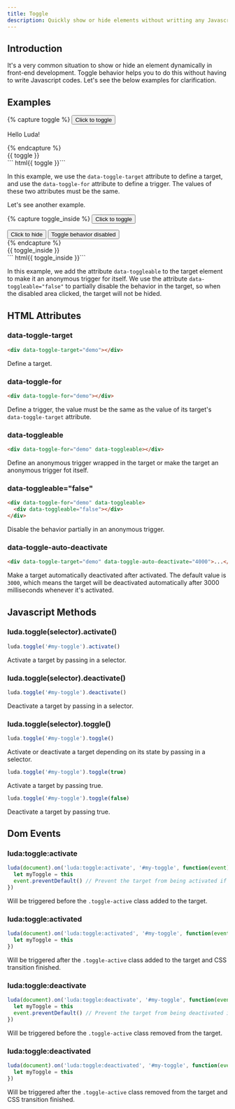 ```yaml
---
title: Toggle
description: Quickly show or hide elements without writting any Javascript code. 
---
```


## Introduction

It's a very common situation to show or hide an element dynamically
in front-end development. Toggle behavior helps you to do this
without having to write Javascript codes.
Let's see the below examples for clarification.

## Examples

{% capture toggle %}
<button class="btn btn-primary" data-toggle-for="toggle_example">Click to toggle</button>
<div class="bc-dark p-small" data-toggle-target="toggle_example">
  <p class="c-light">Hello Luda!</p>
</div>
{% endcapture %}
<div class="example">
  {{ toggle }}
</div>
``` html{{ toggle }}```

In this example, we use the `data-toggle-target` attribute to define a target,
and use the `data-toggle-for` attribute to define a trigger.
The values of these two attributes must be the same.

Let's see another example.

{% capture toggle_inside %}
<button class="btn btn-primary" data-toggle-for="toggle_example2">Click to toggle</button>
<div class="bc-dark p-small" data-toggle-target="toggle_example2" data-toggleable>
  <button class="btn btn-primary">Click to hide</button>
  <button class="btn btn-light" data-toggleable="false">Toggle behavior disabled</button>
</div>
{% endcapture %}
<div class="example">
  {{ toggle_inside }}
</div>
``` html{{ toggle_inside }}```

In this example, we add the attribute `data-toggleable` to the target element
to make it an anonymous trigger for itself.
We use the attribute `data-toggleable="false"` to partially disable the behavior
in the target, so when the disabled area clicked, the target will not be hided.

## HTML Attributes

### data-toggle-target

``` html
<div data-toggle-target="demo"></div>
```

Define a target.

### data-toggle-for

``` html
<div data-toggle-for="demo"></div>
```

Define a trigger,
the value must be the same as the value of its target's `data-toggle-target` attribute.

### data-toggleable

``` html
<div data-toggle-for="demo" data-toggleable></div>
```

Define an anonymous trigger wrapped
in the target or make the target an anonymous trigger fot itself.

### data-toggleable="false"

``` html
<div data-toggle-for="demo" data-toggleable>
  <div data-toggleable="false"></div>
</div>
```

Disable the behavior partially in an anonymous trigger.

### data-toggle-auto-deactivate

``` html
<div data-toggle-target="demo" data-toggle-auto-deactivate="4000">...</div>
```

Make a target automatically deactivated after activated.
The default value is `3000`, which means the target will be deactivated
automatically after 3000 milliseconds whenever it's activated.

## Javascript Methods

### luda.toggle(selector).activate()

``` javascript
luda.toggle('#my-toggle').activate()
```

Activate a target by passing in a selector.

### luda.toggle(selector).deactivate()

``` javascript
luda.toggle('#my-toggle').deactivate()
```

Deactivate a target by passing in a selector.

### luda.toggle(selector).toggle()

``` javascript
luda.toggle('#my-toggle').toggle()
```

Activate or deactivate a target depending on its state
by passing in a selector.

``` javascript
luda.toggle('#my-toggle').toggle(true)
```

Activate a target by passing true.

``` javascript
luda.toggle('#my-toggle').toggle(false)
```

Deactivate a target by passing true.

## Dom Events

### luda:toggle:activate

``` javascript
luda(document).on('luda:toggle:activate', '#my-toggle', function(event){
  let myToggle = this
  event.preventDefault() // Prevent the target from being activated if necessary.
})
```

Will be triggered before the `.toggle-active` class added to the target.

### luda:toggle:activated

``` javascript
luda(document).on('luda:toggle:activated', '#my-toggle', function(event){
  let myToggle = this
})
```

Will be triggered after the `.toggle-active` class added to the target
and CSS transition finished.

### luda:toggle:deactivate

``` javascript
luda(document).on('luda:toggle:deactivate', '#my-toggle', function(event){
  let myToggle = this
  event.preventDefault() // Prevent the target from being deactivated if necessary.
})
```

Will be triggered before the `.toggle-active` class removed from the target.

### luda:toggle:deactivated

``` javascript
luda(document).on('luda:toggle:deactivated', '#my-toggle', function(event){
  let myToggle = this
})
```

Will be triggered after the `.toggle-active` class removed from the target
and CSS transition finished.